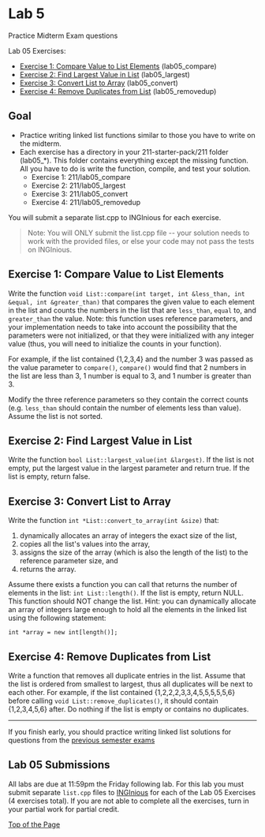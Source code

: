 # Lab 5

Practice Midterm Exam questions<br>

Lab 05 Exercises:
* [Exercise 1: Compare Value to List Elements](#exercise-1-compare-value-to-list-elements) (lab05_compare)
* [Exercise 2: Find Largest Value in List](#exercise-2-find-largest-value-in-list) (lab05_largest)
* [Exercise 3: Convert List to Array](#exercise-3-convert-list-to-array) (lab05_convert)
* [Exercise 4: Remove Duplicates from List](#exercise-4-remove-duplicates-from-list) (lab05_removedup)

## Goal

* Practice writing linked list functions similar to those you have to write on the midterm.
* Each exercise has a directory in your 211-starter-pack/211 folder (lab05_*). This folder contains everything except the missing function. All you have to do is write the function, compile, and test your solution.
  * Exercise 1:  211/lab05_compare
  * Exercise 2:  211/lab05_largest
  * Exercise 3:  211/lab05_convert
  * Exercise 4:  211/lab05_removedup<br>

You will submit a separate list.cpp to INGInious for each exercise.

> Note: You will ONLY submit the list.cpp file -- your solution needs to work with the provided files, or else your code may not pass the tests on INGInious.

## Exercise 1: Compare Value to List Elements

Write the function `void List::compare(int target, int &less_than, int &equal, int &greater_than)` that compares the given value to each element in the list and counts the numbers in the list that are `less_than`, `equal` to, and `greater_than` the value. Note: this function uses reference parameters, and your implementation needs to take into account the possibility that the parameters were not initialized, or that they were initialized with any integer value (thus, you will need to initialize the counts in your function).<br>

For example, if the list contained {1,2,3,4} and the number 3 was passed as the value parameter to `compare()`, `compare()` would find that 2 numbers in the list are less than 3, 1 number is equal to 3, and 1 number is greater than 3.<br>

Modify the three reference parameters so they contain the correct counts (e.g. `less_than` should contain the number of elements less than value).  Assume the list is not sorted.

## Exercise 2: Find Largest Value in List

Write the function `bool List::largest_value(int &largest)`. If the list is not empty, put the largest value in the largest parameter and return true. If the list is empty, return false.

## Exercise 3: Convert List to Array

Write the function `int *List::convert_to_array(int &size)` that:
1. dynamically allocates an array of integers the exact size of the list,
2. copies all the list's values into the array,
3. assigns the size of the array (which is also the length of the list) to the reference parameter size, and
4. returns the array.<br>

Assume there exists a function you can call that returns the number of elements in the list: `int List::length()`. If the list is empty, return NULL. This function should NOT change the list. Hint: you can dynamically allocate an array of integers large enough to hold all the elements in the linked list using the following statement:
```
int *array = new int[length()];
```

## Exercise 4: Remove Duplicates from List

Write a function that removes all duplicate entries in the list. Assume that the list is ordered from smallest to largest, thus all duplicates will be next to each other. For example, if the list contained {1,2,2,2,3,3,4,5,5,5,5,5,6} before calling `void List::remove_duplicates()`, it should contain {1,2,3,4,5,6} after. Do nothing if the list is empty or contains no duplicates.

***

If you finish early, you should practice writing linked list solutions for questions from the [previous semester exams](http://www.ecst.csuchico.edu/~trhenry/classes/211.s17/exams.html)

## Lab 05 Submissions

All labs are due at 11:59pm the Friday following lab. For this lab you must submit separate `list.cpp` files to [INGInious](https://inginious.csuchico.edu/) for each of the Lab 05 Exercises (4 exercises total). If you are not able to complete all the exercises, turn in your partial work for partial credit.

[Top of the Page](#lab-5)

